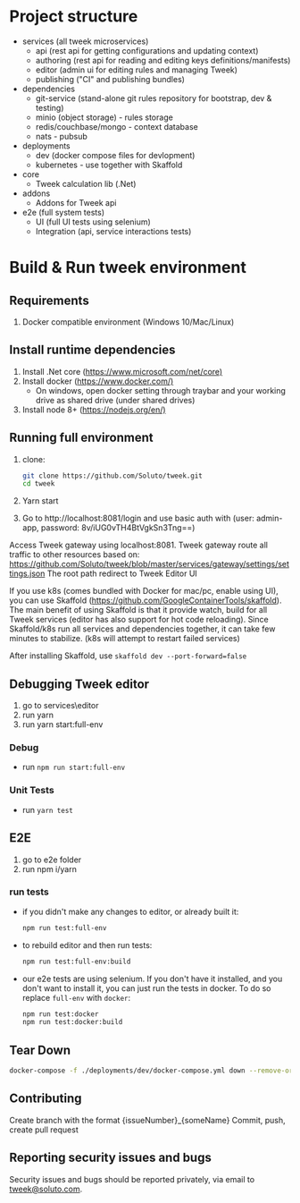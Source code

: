 # Project structure

- services (all tweek microservices)
  - api (rest api for getting configurations and updating context)
  - authoring (rest api for reading and editing keys definitions/manifests)
  - editor (admin ui for editing rules and managing Tweek)
  - publishing ("CI" and publishing bundles)
- dependencies
  - git-service (stand-alone git rules repository for bootstrap, dev & testing)
  - minio (object storage) - rules storage
  - redis/couchbase/mongo - context database
  - nats - pubsub
- deployments
  - dev (docker compose files for devlopment)
  - kubernetes - use together with Skaffold
- core
  - Tweek calculation lib (.Net)
- addons
  - Addons for Tweek api
- e2e (full system tests)
  - UI (full UI tests using selenium)
  - Integration (api, service interactions tests)

# Build & Run tweek environment

## Requirements

1. Docker compatible environment (Windows 10/Mac/Linux)

## Install runtime dependencies

1. Install .Net core (<https://www.microsoft.com/net/core)>
2. Install docker (<https://www.docker.com/)>
   - On windows, open docker setting through traybar and your working drive as shared drive (under shared drives)
3. Install node 8+ (<https://nodejs.org/en/)>

## Running full environment

1. clone:

   ```bash
   git clone https://github.com/Soluto/tweek.git
   cd tweek
   ```

2. Yarn start
3. Go to http://localhost:8081/login and use basic auth with (user: admin-app, password: 8v/iUG0vTH4BtVgkSn3Tng==)

Access Tweek gateway using localhost:8081.
Tweek gateway route all traffic to other resources based on: https://github.com/Soluto/tweek/blob/master/services/gateway/settings/settings.json
The root path redirect to Tweek Editor UI

If you use k8s (comes bundled with Docker for mac/pc, enable using UI), you can use Skaffold (https://github.com/GoogleContainerTools/skaffold).
The main benefit of using Skaffold is that it provide watch, build for all Tweek services (editor has also support for hot code reloading).
Since Skaffold/k8s run all services and dependencies together, it can take few minutes to stabilize. (k8s will attempt to restart failed services)

After installing Skaffold, use `skaffold dev --port-forward=false`

## Debugging Tweek editor

1. go to services\editor
2. run yarn
3. run yarn start:full-env

### Debug

- run `npm run start:full-env`

### Unit Tests

- run `yarn test`

## E2E

1. go to e2e folder
2. run npm i/yarn

### run tests

- if you didn't make any changes to editor, or already built it:
  ```bash
  npm run test:full-env
  ```
- to rebuild editor and then run tests:
  ```bash
  npm run test:full-env:build
  ```
- our e2e tests are using selenium. If you don't have it installed, and you don't want to install it, you can just run the tests in docker. To do so replace `full-env` with `docker`:
  ```bash
  npm run test:docker
  npm run test:docker:build
  ```

## Tear Down

```bash
docker-compose -f ./deployments/dev/docker-compose.yml down --remove-orphans
```

## Contributing

Create branch with the format {issueNumber}\_{someName}
Commit, push, create pull request

## Reporting security issues and bugs

Security issues and bugs should be reported privately, via email to tweek@soluto.com.
